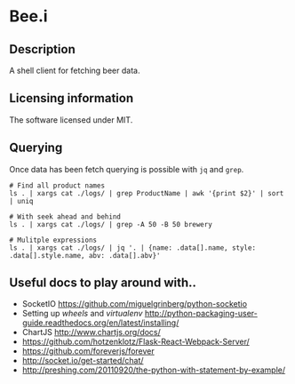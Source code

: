 # Bee.i

## Description
A shell client for fetching beer data.

## Licensing information
The software licensed under MIT.

## Querying

Once data has been fetch querying is possible with `jq` and `grep`.


    # Find all product names
    ls . | xargs cat ./logs/ | grep ProductName | awk '{print $2}' | sort | uniq

    # With seek ahead and behind
    ls . | xargs cat ./logs/ | grep -A 50 -B 50 brewery
    
    # Mulitple expressions
    ls . | xargs cat ./logs/ | jq '. | {name: .data[].name, style: .data[].style.name, abv: .data[].abv}'



## Useful docs to play around with..
+ SocketIO https://github.com/miguelgrinberg/python-socketio
+ Setting up *wheels* and *virtualenv* http://python-packaging-user-guide.readthedocs.org/en/latest/installing/
+ ChartJS http://www.chartjs.org/docs/
+ https://github.com/hotzenklotz/Flask-React-Webpack-Server/
+ https://github.com/foreverjs/forever
+ http://socket.io/get-started/chat/
+ http://preshing.com/20110920/the-python-with-statement-by-example/

